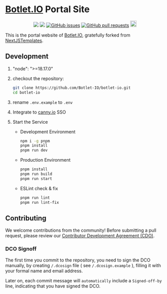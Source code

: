 # [Botlet.IO](https://botlet.io) Portal Site

<p align="center"><a href="#license">
<a href="https://app.snyk.io/test/github/Botlet-IO/botlet-io" alt="FOSSA Status"><img src="https://snyk.io/test/github/Botlet-IO/botlet-io/badge.svg"/></a>
<a href="https://app.fossa.com/projects/git%2Bgithub.com%2FBotlet-IO%2Fbotlet-io?ref=badge_shield&issueType=license" alt="FOSSA Status"><img src="https://app.fossa.com/api/projects/git%2Bgithub.com%2FBotlet-IO%2Fbotlet-io.svg?type=shield&issueType=license"/></a>
<a href="https://github.com/Botlet-IO/botlet-io/issues">
<img src="https://img.shields.io/github/issues/Botlet-IO/botlet-io.svg" alt="GitHub issues" /></a>
<a href="https://github.com/Botlet-IO/botlet-io/pulls">
<img src="https://img.shields.io/github/issues-pr/Botlet-IO/botlet-io.svg" alt="GitHub pull requests" /></a>
<img src="https://img.shields.io/badge/PRs-welcome-brightgreen.svg?style=flat-square" height="20px">
</p>

This is the portal website of [Botlet.IO](https://botlet.io), gratefully forked from [NextJSTemplates](https://github.com/NextJSTemplates/startup-nextjs).

## Development

1. "node": ">=18.17.0"
2. checkout the repository:

    ```bash
    git clone https://github.com/Botlet-IO/botlet-io.git
    cd botlet-io
    ```

3. rename `.env.example` to `.env`
4. Integrate to [canny.io](https://developers.canny.io/install/widget/sso) SSO
5. Start the Service

    - Development Environment

        ```bash
        npm i -g pnpm
        pnpm install
        pnpm run dev
        ```

    - Production Environment

        ```bash
        pnpm install
        pnpm run build
        pnpm run start
        ```

    - ESLint check & fix

        ```bash
        pnpm run lint
        pnpm run lint-fix
        ```

## Contributing

We welcome contributions from the community! Before submitting a pull request, please review our [Contributor Development Agreement (CDO)](CONTRIBUTING.md).

### DCO Signoff

The first time you commit to the repository, you need to sign the DCO manually, by creating `/.dcosign` file ( see `/.dcosign.example` ), filling it with your formal name and email address.

Later on, each commit message will `automatically` include a `Signed-off-by` line, indicating that you have signed the DCO.
